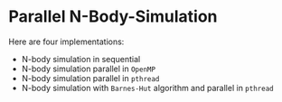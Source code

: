 # Parallel N-Body-Simulation

Here are four implementations:
- N-body simulation in sequential
- N-body simulation parallel in `OpenMP`
- N-body simulation parallel in `pthread`
- N-body simulation with `Barnes-Hut` algorithm and parallel in `pthread`
